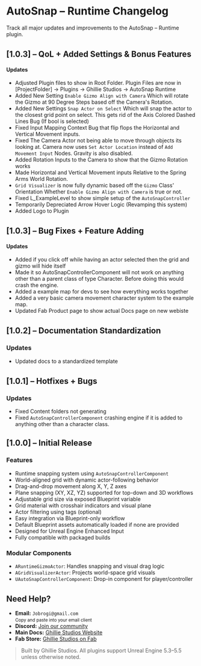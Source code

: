 # AutoSnap – Runtime Changelog

Track all major updates and improvements to the AutoSnap – Runtime plugin.

<div style="margin-top: 2rem;"></div>

## [1.0.3] – QoL + Added Settings & Bonus Features

#### Updates

- Adjusted Plugin files to show in Root Folder. Plugin Files are now in [ProjectFolder] -> Plugins -> Ghillie Studios -> AutoSnap Runtime
- Added New Setting `Enable Gizmo Align with Camera` Which will rotate the Gizmo at 90 Degree Steps based off the Camera's Rotation.
- Added New Settings `Snap Actor on Select` Which will snap the actor to the closest grid point on select. This gets rid of the Axis Colored Dashed Lines Bug (If bool is selected)
- Fixed Input Mapping Context Bug that flip flops the Horizontal and Vertical Movement inputs.
- Fixed The Camera Actor not being able to move through objects its looking at. Camera now uses `Set Actor Location` instead of `Add Movement Input` Nodes. Gravity is also disabled.
- Added Rotation Inputs to the Camera to show that the Gizmo Rotation works
- Made Horizontal and Vertical Movement inputs Relative to the Spring Arms World Rotation.
- `Grid Visualizer` is now fully dynamic based off the `Gizmo` Class' Orientation Whether `Enable Gizmo Align with Camera` is true or not.
- Fixed L_ExampleLevel to show simple setup of the `AutoSnapController`
- Temporarily Depreciated Arrow Hover Logic (Revamping this system)
- Added Logo to Plugin

<div style="margin-top: 2rem;"></div>

## [1.0.3] – Bug Fixes + Feature Adding

#### Updates

- Added if you click off while having an actor selected then the grid and gizmo will hide itself
- Made it so AutoSnapControllerComponent will not work on anything other than a parent class of type Character. Before doing this would crash the engine.
- Added a example map for devs to see how everything works together
- Added a very basic camera movement character system to the example map.
- Updated Fab Product page to show actual Docs page on new webiste

<div style="margin-top: 2rem;"></div>

## [1.0.2] – Documentation Standardization

### Updates

- Updated docs to a standardized template

<div style="margin-top: 2rem;"></div>

## [1.0.1] – Hotfixes + Bugs

### Updates

- Fixed Content folders not generating
- Fixed `AutoSnapControllerComponent` crashing engine if it is added to anything other than a character class.

## [1.0.0] – Initial Release

### Features

- Runtime snapping system using `AutoSnapControllerComponent`
- World-aligned grid with dynamic actor-following behavior
- Drag-and-drop movement along X, Y, Z axes
- Plane snapping (XY, XZ, YZ) supported for top-down and 3D workflows
- Adjustable grid size via exposed Blueprint variable
- Grid material with crosshair indicators and visual plane
- Actor filtering using tags (optional)
- Easy integration via Blueprint-only workflow
- Default Blueprint assets automatically loaded if none are provided
- Designed for Unreal Engine Enhanced Input
- Fully compatible with packaged builds

### Modular Components

- `ARuntimeGizmoActor`: Handles snapping and visual drag logic
- `AGridVisualizerActor`: Projects world-space grid visuals
- `UAutoSnapControllerComponent`: Drop-in component for player/controller

<div style="margin-top: 2rem;"></div>

<h2>Need Help?</h2>

<ul>
  <li>
     <strong>Email:</strong> <code>Jobrogi@gmail.com</code><br />
    <small>Copy and paste into your email client</small>
  </li>
  <li>
     <strong>Discord:</strong>
    <a href="https://discord.gg/AFVyqXBSRW" target="_blank" rel="noopener noreferrer">
      Join our community
    </a>
  </li>
  <li>
     <strong>Main Docs:</strong>
    <a href="https://jobrogi.github.io/GhillieStudios" target="_blank" rel="noopener noreferrer">
      Ghillie Studios Website
    </a>
  </li>
  <li>
     <strong>Fab Store:</strong>
    <a href="https://www.fab.com/sellers/Ghillie%20Studios" target="_blank" rel="noopener noreferrer">
      Ghillie Studios on Fab
    </a>
  </li>
</ul>

<blockquote>
  Built by Ghillie Studios. All plugins support Unreal Engine 5.3–5.5 unless otherwise noted.
</blockquote>
